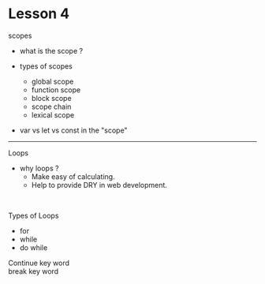 
# Lesson 4
   scopes
   - what is the scope ?
   - types of scopes

     - global scope
     - function scope
     - block scope
     - scope chain
     - lexical scope

- var vs let vs const in the "scope"

<hr/>

Loops 
 - why loops ?
   - Make easy of calculating.
   - Help to provide DRY in web development.

<br>

Types of Loops  
  - for 
  - while
  - do while

Continue key word <br>
break key word


